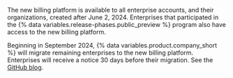 The new billing platform is available to all enterprise accounts, and their organizations, created after June 2, 2024. Enterprises that participated in the {% data variables.release-phases.public_preview %} program also have access to the new billing platform.

Beginning in September 2024, {% data variables.product.company_short %} will migrate remaining enterprises to the new billing platform. Enterprises will receive a notice 30 days before their migration. See the [GitHub blog](https://github.blog/changelog/2024-09-24-enhanced-billing-platform-for-enterprises/).
